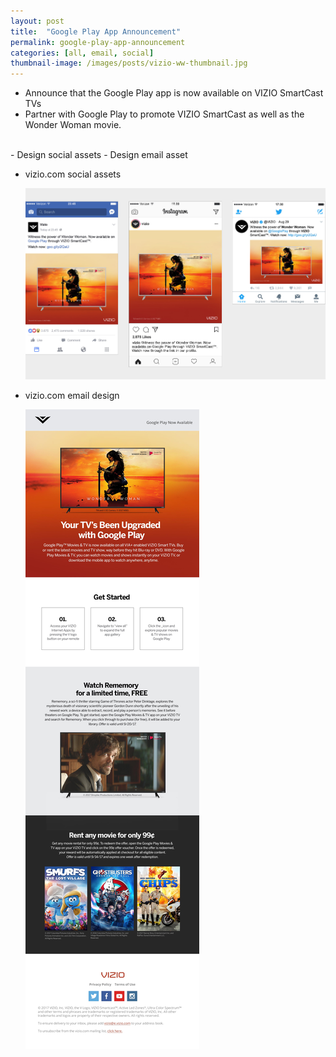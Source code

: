 ```yaml
---
layout: post
title:  "Google Play App Announcement"
permalink: google-play-app-announcement
categories: [all, email, social]
thumbnail-image: /images/posts/vizio-ww-thumbnail.jpg
---
```



- Announce that the Google Play app is now available on VIZIO SmartCast TVs
- Partner with Google Play to promote VIZIO SmartCast as well as the Wonder Woman movie.

<br>
- Design social assets
- Design email asset

<div class="clear-float"></div>

<ul class="post-images">
	<li>
		<p>vizio.com social assets</p>
		<img src="/images/posts/vizio-ww-1.jpg" alt="Vizio.com Social Media">
	</li>
	<li>
		<p>vizio.com email design</p>
		<img src="/images/posts/vizio-ww-2.jpg" alt="Vizio.com Email">
	</li>

</ul>




